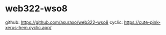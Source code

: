 # web322-wso8
github: https://github.com/asuraxo/web322-wso8
cyclic: https://cute-pink-xerus-hem.cyclic.app/